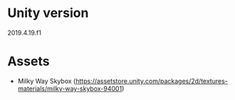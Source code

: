# Unity version
2019.4.19.f1

# Assets
- Milky Way Skybox (https://assetstore.unity.com/packages/2d/textures-materials/milky-way-skybox-94001)
